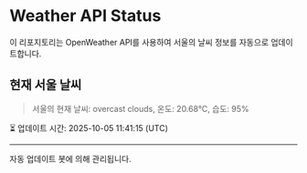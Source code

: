 
# Weather API Status

이 리포지토리는 OpenWeather API를 사용하여 서울의 날씨 정보를 자동으로 업데이트합니다.

## 현재 서울 날씨
> 서울의 현재 날씨: overcast clouds, 온도: 20.68°C, 습도: 95%

⏳ 업데이트 시간: 2025-10-05 11:41:15 (UTC)

---
자동 업데이트 봇에 의해 관리됩니다.
